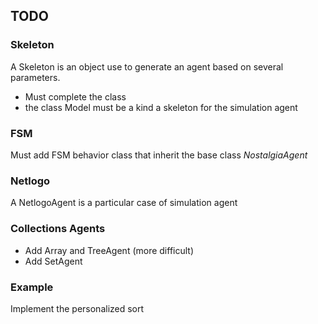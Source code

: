 ## TODO

### Skeleton
A Skeleton is an object use to generate an agent based on several parameters.  
- Must complete the class
- the class Model must be a kind a skeleton for the simulation agent

### FSM

Must add FSM behavior class that inherit the base class *NostalgiaAgent*

### Netlogo

A NetlogoAgent is a particular case of simulation agent

### Collections Agents
- Add Array and TreeAgent (more difficult)  
- Add SetAgent  

### Example

Implement the personalized sort
